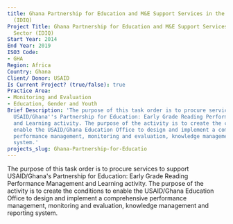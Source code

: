 ```yaml
---
title: Ghana Partnership for Education and M&E Support Services in the Education Sector
  (IDIQ)
Project Title: Ghana Partnership for Education and M&E Support Services in the Education
  Sector (IDIQ)
Start Year: 2014
End Year: 2019
ISO3 Code:
- GHA
Region: Africa
Country: Ghana
Client/ Donor: USAID
Is Current Project? (true/false): true
Practice Area:
- Monitoring and Evaluation
- Education, Gender and Youth
Brief Description: 'The purpose of this task order is to procure services to support
  USAID/Ghana''s Partnership for Education: Early Grade Reading Performance Management
  and Learning activity. The purpose of the activity is to create the conditions to
  enable the USAID/Ghana Education Office to design and implement a comprehensive
  performance management, monitoring and evaluation, knowledge management and reporting
  system.'
projects_slug: Ghana-Partnership-for-Educatio
---
```


The purpose of this task order is to procure services to support USAID/Ghana's Partnership for Education: Early Grade Reading Performance Management and Learning activity. The purpose of the activity is to create the conditions to enable the USAID/Ghana Education Office to design and implement a comprehensive performance management, monitoring and evaluation, knowledge management and reporting system.